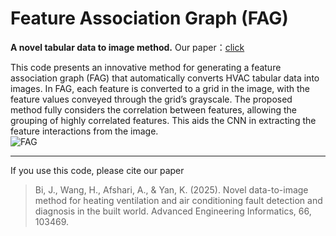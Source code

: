 # Feature Association Graph (FAG)
__A novel tabular data to image method.__ Our paper：[click](https://www.sciencedirect.com/science/article/pii/S1474034625003623)   
   
This code presents an innovative method for generating a feature association graph (FAG) that automatically converts HVAC tabular data into images. In FAG, each feature is converted to a grid in the image, with the feature values conveyed through the grid’s grayscale. The proposed method fully considers the correlation between features, allowing the grouping of highly correlated features. This aids the CNN in extracting the feature interactions from the image.  
![FAG](IMG/outline.jpg "FAG")  
  
---
If you use this code, please cite our paper
> Bi, J., Wang, H., Afshari, A., & Yan, K. (2025). Novel data-to-image method for heating ventilation and air conditioning fault detection and diagnosis in the built world. Advanced Engineering Informatics, 66, 103469.
